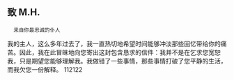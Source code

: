 ##  致 M.H.
      来自你最忠诚的仆人
我的主人，这么多年过去了，我一直热切地希望时间能够冲淡那些回忆带给你的痛苦。因此，我在此冒昧地向您寄出这封包含恳求的信件：我并不是在乞求您宽恕我，只是期望您能够理解我。我做错了一些事情，那些事情打破了您平静的生活，而我欠您一份解释。
112122
